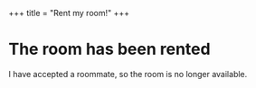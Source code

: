 +++
title = "Rent my room!"
+++
# The room has been rented

I have accepted a roommate, so the room is no longer available.
